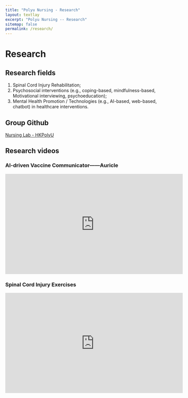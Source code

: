 ```yaml
---
title: "Polyu Nursing - Research"
layout: textlay
excerpt: "Polyu Nursing -- Research"
sitemap: false
permalink: /research/
---
```


# Research

## Research fields
1. Spinal Cord Injury Rehabilitation;
2. Psychosocial interventions (e.g., coping-based, mindfulness-based, Motivational interviewing, psychoeducation);
3. Mental Health Promotion / Technologies (e.g., AI-based, web-based, chatbot) in healthcare interventions.

## Group Github
[Nursing Lab - HKPolyU]()

## Research videos

### AI-driven Vaccine Communicator——Auricle
<iframe width="560" height="315" src="https://www.youtube.com/embed/BLwYI15MzEE" frameborder="0" allow="accelerometer; autoplay; clipboard-write; encrypted-media; gyroscope; picture-in-picture" allowfullscreen></iframe>

### Spinal Cord Injury Exercises
<iframe width="560" height="315" src="https://www.youtube.com/embed/zxGHR84AUjw" frameborder="0" allow="accelerometer; autoplay; clipboard-write; encrypted-media; gyroscope; picture-in-picture" allowfullscreen></iframe>

